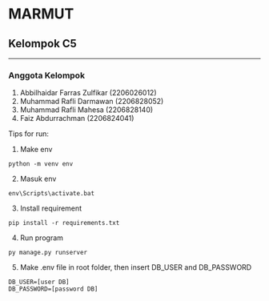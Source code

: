 # MARMUT
## Kelompok C5
---
### Anggota Kelompok
1. Abbilhaidar Farras Zulfikar (2206026012)
2. Muhammad Rafli Darmawan (2206828052)
3. Muhammad Rafli Mahesa (2206828140)
4. Faiz Abdurrachman (2206824041)

Tips for run:
1. Make env 
```
python -m venv env
```

2. Masuk env
```
env\Scripts\activate.bat
```

3. Install requirement
```
pip install -r requirements.txt
```

4. Run program
```
py manage.py runserver
```

5. Make .env file in root folder, then insert DB_USER and DB_PASSWORD
```
DB_USER=[user DB]
DB_PASSWORD=[password DB]
```